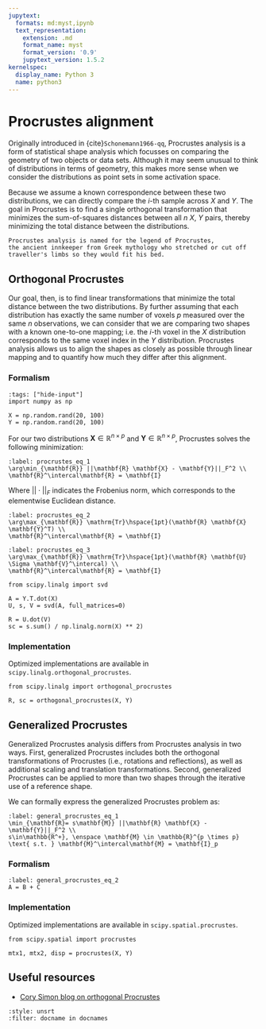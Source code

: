 ```yaml
---
jupytext:
  formats: md:myst,ipynb
  text_representation:
    extension: .md
    format_name: myst
    format_version: '0.9'
    jupytext_version: 1.5.2
kernelspec:
  display_name: Python 3
  name: python3
---
```


# Procrustes alignment

Originally introduced in {cite}`Schonemann1966-qq`,
Procrustes analysis is a form of statistical shape analysis which focusses on comparing the geometry of two objects or data sets.
Although it may seem unusual to think of distributions in terms of geometry,
this makes more sense when we consider the distributions as point sets in some activation space.

Because we assume a known correspondence between these two distributions,
we can directly compare the $i$-th sample across $X$ and $Y$.
The goal in Procrustes is to find a single orthogonal transformation that minimizes the sum-of-squares distances between all $n$ $X$, $Y$ pairs,
thereby minimizing the total distance between the distributions.

```{margin}
Procrustes analysis is named for the legend of Procrustes,
the ancient innkeeper from Greek mythology who stretched or cut off traveller's limbs so they would fit his bed.
```

## Orthogonal Procrustes

Our goal, then, is to find linear transformations that minimize the total distance between the two distributions.
By further assuming that each distribution has exactly the same number of voxels $p$ measured over the same $n$ observations,
we can consider that we are comparing two shapes with a known one-to-one mapping;
i.e. the $i$-th voxel in the $X$ distribution corresponds to the same voxel index in the $Y$ distribution.
Procrustes analysis allows us to align the shapes as closely as possible through linear mapping
and to quantify how much they differ after this alignment.

### Formalism

```{code-cell} python3
:tags: ["hide-input"]
import numpy as np

X = np.random.rand(20, 100)
Y = np.random.rand(20, 100)
```

For our two distributions $\mathbf{X} \in \mathbb{R}^{n \times p}$ and
$\mathbf{Y} \in \mathbb{R}^{n \times p}$, Procrustes solves the following minimization:

```{math}
:label: procrustes_eq_1
\arg\min_{\mathbf{R}} ||\mathbf{R} \mathbf{X} - \mathbf{Y}||_F^2 \\
\mathbf{R}^\intercal\mathbf{R} = \mathbf{I}
```

Where $|| \cdot ||_F$ indicates the Frobenius norm,
which corresponds to the elementwise Euclidean distance.

```{math}
:label: procrustes_eq_2
\arg\max_{\mathbf{R}} \mathrm{Tr}\hspace{1pt}(\mathbf{R} \mathbf{X} \mathbf{Y}^T) \\
\mathbf{R}^\intercal\mathbf{R} = \mathbf{I}
```

```{math}
:label: procrustes_eq_3
\arg\max_{\mathbf{R}} \mathrm{Tr}\hspace{1pt}(\mathbf{R} \mathbf{U} \Sigma \mathbf{V}^\intercal) \\
\mathbf{R}^\intercal\mathbf{R} = \mathbf{I}
```

```{code-cell} python3
from scipy.linalg import svd

A = Y.T.dot(X)
U, s, V = svd(A, full_matrices=0)
```

```{code-cell} python3
R = U.dot(V)
sc = s.sum() / np.linalg.norm(X) ** 2)
```

### Implementation

Optimized implementations are available in `scipy.linalg.orthogonal_procrustes`.

```{code-cell} python3
from scipy.linalg import orthogonal_procrustes

R, sc = orthogonal_procrustes(X, Y)
```

## Generalized Procrustes

Generalized Procrustes analysis differs from Procrustes analysis in two ways.
First, generalized Procrustes includes both the orthogonal transformations of Procrustes (i.e., rotations and reflections),
as well as additional scaling and translation transformations.
Second, generalized Procrustes can be applied to more than two shapes through the iterative use of a reference shape.

We can formally express the generalized Procrustes problem as:

```{math}
:label: general_procrustes_eq_1
\min_{\mathbf{R}= s\mathbf{M}} ||\mathbf{R} \mathbf{X} - \mathbf{Y}||_F^2 \\
s\in\mathbb{R^+}, \enspace \mathbf{M} \in \mathbb{R}^{p \times p} \text{ s.t. } \mathbf{M}^\intercal\mathbf{M} = \mathbf{I}_p
```

### Formalism

```{math}
:label: general_procrustes_eq_2
A = B + C
```

### Implementation

Optimized implementations are available in `scipy.spatial.procrustes`.

```{code-cell} python3
from scipy.spatial import procrustes

mtx1, mtx2, disp = procrustes(X, Y)
```

## Useful resources

- [Cory Simon blog on orthogonal Procrustes](https://simonensemble.github.io/2018-10/orthogonal-procrustes.html)

```{bibliography} references.bib
:style: unsrt
:filter: docname in docnames
```
